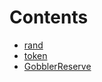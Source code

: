 

# Contents
- [rand](/src/utils/rand)
- [token](/src/utils/token)
- [GobblerReserve](GobblerReserve.sol/contract.GobblerReserve.md)
